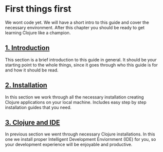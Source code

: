 # First things first

We wont code yet.
We will have a short intro to this guide and cover the necessary environment.
After this chapter you should be ready to get learning Clojure like a champion.

## [1. Introduction](./1-introduction.md)

This section is a brief introduction to this guide in general.
It should be your starting point to the whole things,
since it goes through who this guide is for and how it should be read.

## [2. Installation](./2-installation.md)

In this section we work through all the necessary installation creating Clojure applications on your local machine.
Includes easy step by step installation guides that you need.

## [3. Clojure and IDE](./3-clojure-and-IDE.md)

In previous section we went through necessary Clojure installations.
In this one we install proper Intelligent Development Enviornment (IDE) for you,
so your development experience will be enjoyable and productive.
